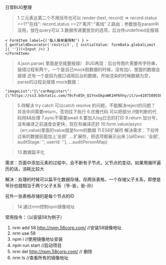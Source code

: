 日常BUG整理
>1.三元表达第二个不用括号也可以
render:(text, record) => record.status ==1?"在线": record.status ==2?'离开':"离线"
>2.路由：参数放在param中没用，放在query可以
>3.数据传递要放空的选项，后台传undefined会报错
```
< FormItem label={('每人接单量限制’) } >
{ getFieldDecorator('restrict', { initialValue: formData.globalLimit || ''})(<Input />) }
</FormItem>
```
>4.json.parse( 里面是空就要报错）
BUG再现：后台传图片需要传字符串，报错过程有两个，一个是自己mock假数据的时候，没有加/，里面的数据会报错
   还有一个是因为接口调用后台的数据，开始渲染的时候数据为空，parse的过程会报错
mock数据：
```
"imageList":"{\"carRegister\":[\"https://ss3.bdstatic.com/70cFv8Sh_Q1YnxGkpoWK1HF6hhy/it/u=4107589550,7580437&fm=27&gp=0.jpg\"]}”
```
>5.待解决
try catch 可以catch  resolve 的问题，不能解决reject的问题？
并且中间需要return，否则往下执行
>6.优雅代码
可以把部分.if做判断的代码用&&处理
>7.sync不需要await
>8.要加入log日志的打印
>9.return 加分号，没有编译之前速度会更快，现在有编译还好
>10.form.value(async（err,value)里面的value就是form的数据
>11.ES6扩展符
解决需求：下拉传过来的数据前面加上’全部’
….扩展符，把选项都展示出来
[{allDesc: '全部', auditStage: '', userId: ''}, …auditPersonMap]

>13.数据扁平化

   需求：页面中添加元素的过程中，会不断有子节点，父节点的变动，如果用循环遍历的话，消耗比较大
   
   解决：处理的时候可以扁平化数据存储，存两张表格，一个存储父子关系，即使是爷孙也就相当于两个父子关系（爷-爸，爸-孙）
        
   另外一张表格存储的是每个节点的ID
        
>14.通过nrm控制npm镜像地址


常用指令：（以安装58为例子）
  1. nrm add 58 http://npm.58corp.com/    //安装58镜像地址
  2. nrm use 58
  3. npm i         //使用镜像地址安装
  4. npm run start  //启动项目
  5. nrm del http://npm.58corp.com/    // 删除
  6. nrm ls    //查看所有的镜像地址
